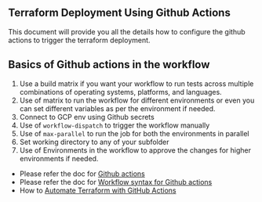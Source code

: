 ## Terraform Deployment Using Github Actions
This document will provide you all the details how to configure the github actions to trigger the terraform deployment.

## Basics of Github actions in the workflow
1. Use a build matrix if you want your workflow to run tests across multiple combinations of operating systems, platforms, and languages.
2. Use of matrix to run the workflow for different environments or even you can set different variables as per the environment if needed.
3. Connect to GCP env using Github secrets
4. Use of `workflow-dispatch` to trigger the workflow manually
5. Use of `max-parallel` to run the job for both the environments in parallel
6. Set working directory to any of your subfolder
7. Use of Environments in the workflow to approve the changes for higher environments if needed.

* Please refer the doc for [Github actions](https://docs.github.com/en/actions/learn-github-actions/understanding-github-actions) 
* Please refer the doc for [Workflow syntax for Github actions](https://docs.github.com/en/actions/using-workflows/workflow-syntax-for-github-actions#jobsjob_idstepsuses)
* How to [Automate Terraform with GitHub Actions](https://learn.hashicorp.com/tutorials/terraform/github-actions)
